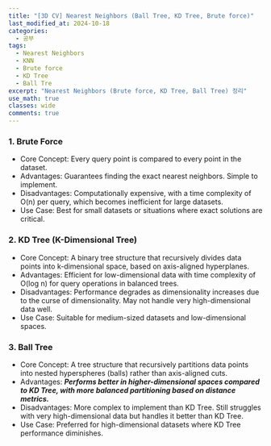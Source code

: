 ```yaml
---
title: "[3D CV] Nearest Neighbors (Ball Tree, KD Tree, Brute force)"
last_modified_at: 2024-10-18
categories:
  - 공부
tags:
  - Nearest Neighbors
  - KNN
  - Brute force
  - KD Tree
  - Ball Tre
excerpt: "Nearest Neighbors (Brute force, KD Tree, Ball Tree) 정리"
use_math: true
classes: wide
comments: true
---
```


### 1. Brute Force
- Core Concept: Every query point is compared to every point in the dataset.
- Advantages: Guarantees finding the exact nearest neighbors. Simple to implement.
- Disadvantages: Computationally expensive, with a time complexity of O(n) per query, which becomes inefficient for large datasets.
- Use Case: Best for small datasets or situations where exact solutions are critical.

### 2. KD Tree (K-Dimensional Tree)
- Core Concept: A binary tree structure that recursively divides data points into k-dimensional space, based on axis-aligned hyperplanes.
- Advantages: Efficient for low-dimensional data with time complexity of O(log n) for query operations in balanced trees.
- Disadvantages: Performance degrades as dimensionality increases due to the curse of dimensionality. May not handle very high-dimensional data well.
- Use Case: Suitable for medium-sized datasets and low-dimensional spaces.

### 3. Ball Tree
- Core Concept: A tree structure that recursively partitions data points into nested hyperspheres (balls) rather than axis-aligned cuts.
- Advantages: _**Performs better in higher-dimensional spaces compared to KD Tree, with more balanced partitioning based on distance metrics.**_
- Disadvantages: More complex to implement than KD Tree. Still struggles with very high-dimensional data but handles it better than KD Tree.
- Use Case: Preferred for high-dimensional datasets where KD Tree performance diminishes.
